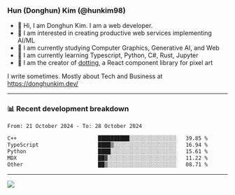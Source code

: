 ### Hun (Donghun) Kim (@hunkim98)

- 👋 Hi, I am Donghun Kim. I am a web developer. 
- 🤔 I am interested in creating productive web services implementing AI/ML
- 🔭 I am currently studying Computer Graphics, Generative AI, and Web 
- 🌱 I am currently learning Typescript, Python, C#, Rust, Jupyter
- 🎨 I am the creator of [dotting](https://github.com/hunkim98/dotting), a React component library for pixel art

I write sometimes. Mostly about Tech and Business at https://donghunkim.dev/

---
### 📊 Recent development breakdown
<!--START_SECTION:waka-->

```txt
From: 21 October 2024 - To: 28 October 2024

C++                          ██████████░░░░░░░░░░░░░░░   39.85 %
TypeScript                   ████▒░░░░░░░░░░░░░░░░░░░░   16.94 %
Python                       ████░░░░░░░░░░░░░░░░░░░░░   15.61 %
MDX                          ██▓░░░░░░░░░░░░░░░░░░░░░░   11.22 %
Other                        ██▒░░░░░░░░░░░░░░░░░░░░░░   08.71 %
```

<!--END_SECTION:waka-->
---

<!-- <div align='center'> -->
  <img align="center" src="https://github-readme-stats.vercel.app/api?username=hunkim98&theme=dark&show_icons=true"/>
<!-- </div> -->
<!--
**hunkim98/hunkim98** is a ✨ _special_ ✨ repository because its `README.md` (this file) appears on your GitHub profile.

Here are some ideas to get you started:

- 🔭 I’m currently working on ...
- 🌱 I’m currently learning ...
- 👯 I’m looking to collaborate on ...
- 🤔 I’m looking for help with ...
- 💬 Ask me about ...
- 📫 How to reach me: ...
- 😄 Pronouns: ...
- ⚡ Fun fact: ...
-->
